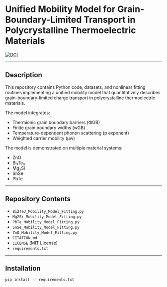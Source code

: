 # Unified Mobility Model for Grain-Boundary-Limited Transport in Polycrystalline Thermoelectric Materials

[![DOI](https://zenodo.org/badge/DOI/10.5281/zenodo.15617024.svg)](https://doi.org/10.5281/zenodo.15617024)

---

## Description

This repository contains Python code, datasets, and nonlinear fitting routines implementing a unified mobility model that quantitatively describes grain-boundary-limited charge transport in polycrystalline thermoelectric materials.

The model integrates:
- Thermionic grain boundary barriers (ΦGB)
- Finite grain boundary widths (wGB)
- Temperature-dependent phonon scattering (p exponent)
- Weighted carrier mobility (μw)

The model is demonstrated on multiple material systems:
- ZnO
- Bi₂Te₃
- Mg₂Si
- SnSe
- PbTe

---

## Repository Contents

- `Bi2Te3_Mobility_Model_Fitting.py`
- `Mg2Si_Mobility_Model_Fitting.py`
- `PbTe_Mobility_Model_Fitting.py`
- `SnSe_Mobility_Model_Fitting.py`
- `ZnO_Mobility_Model_Fitting.py`
- `CITATION.md`
- `LICENSE` (MIT License)
- `requirements.txt`

---

## Installation

```bash
pip install -r requirements.txt
